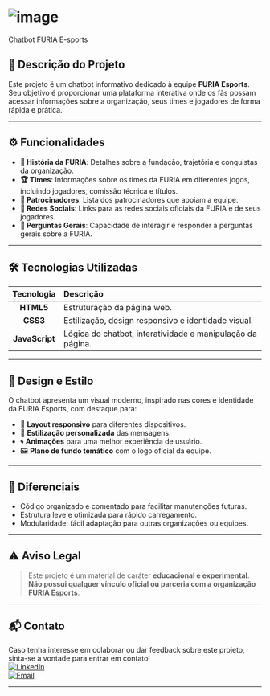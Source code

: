 # ![image](https://github.com/user-attachments/assets/ca0da2ab-eebd-4853-a4f4-0d85908875ec)
 Chatbot FURIA E-sports

## 📜 Descrição do Projeto
Este projeto é um chatbot informativo dedicado à equipe **FURIA Esports**.  
Seu objetivo é proporcionar uma plataforma interativa onde os fãs possam acessar informações sobre a organização, seus times e jogadores de forma rápida e prática.

---

## ⚙️ Funcionalidades

- **📖 História da FURIA**: Detalhes sobre a fundação, trajetória e conquistas da organização.
- **🏆 Times**: Informações sobre os times da FURIA em diferentes jogos, incluindo jogadores, comissão técnica e títulos.
- **🤝 Patrocinadores**: Lista dos patrocinadores que apoiam a equipe.
- **🔗 Redes Sociais**: Links para as redes sociais oficiais da FURIA e de seus jogadores.
- **💬 Perguntas Gerais**: Capacidade de interagir e responder a perguntas gerais sobre a FURIA.

---

## 🛠️ Tecnologias Utilizadas

| Tecnologia | Descrição |
| :--------: | :------- |
| **HTML5** | Estruturação da página web. |
| **CSS3** | Estilização, design responsivo e identidade visual. |
| **JavaScript** | Lógica do chatbot, interatividade e manipulação da página. |

---

## 🎨 Design e Estilo

O chatbot apresenta um visual moderno, inspirado nas cores e identidade da FURIA Esports, com destaque para:

- 📱 **Layout responsivo** para diferentes dispositivos.
- 🎨 **Estilização personalizada** das mensagens.
- 🌀 **Animações** para uma melhor experiência de usuário.
- 🖼️ **Plano de fundo temático** com o logo oficial da equipe.

---

## 🚀 Diferenciais

- Código organizado e comentado para facilitar manutenções futuras.
- Estrutura leve e otimizada para rápido carregamento.
- Modularidade: fácil adaptação para outras organizações ou equipes.

---

## ⚠️ Aviso Legal

> Este projeto é um material de caráter **educacional e experimental**.  
> **Não possui qualquer vínculo oficial ou parceria com a organização FURIA Esports**.

---

## 📬 Contato

Caso tenha interesse em colaborar ou dar feedback sobre este projeto, sinta-se à vontade para entrar em contato!  
[![LinkedIn](https://img.shields.io/badge/LinkedIn-Perfil-blue)](https://www.linkedin.com/in/rafael-leonardo-820b4328a)  
[![Email](https://img.shields.io/badge/Email-Envie%20um%20e-mail-red)](mailto:rafael.larissinha@gmail.com)

---
